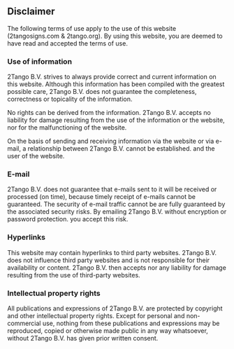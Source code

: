 ## Disclaimer


The following terms of use apply to the use of this website (2tangosigns.com & 2tango.org). By using this website, you are deemed to have read and accepted the terms of use.

### Use of information
2Tango B.V. strives to always provide correct and current information on this website. Although this information has been compiled with the greatest possible care, 2Tango B.V. does not guarantee the completeness, correctness or topicality of the information.

No rights can be derived from the information. 2Tango B.V. accepts no liability for damage resulting from the use of the information or the website, nor for the malfunctioning of the website.

On the basis of sending and receiving information via the website or via e-mail, a relationship between 2Tango B.V. cannot be established. and the user of the website.

### E-mail
2Tango B.V. does not guarantee that e-mails sent to it will be received or processed (on time), because timely receipt of e-mails cannot be guaranteed. The security of e-mail traffic cannot be
are fully guaranteed by the associated security risks. By emailing 2Tango B.V. without encryption or password protection. you accept this risk.

### Hyperlinks
This website may contain hyperlinks to third party websites. 2Tango B.V. does not influence third party websites and is not responsible for their availability or content. 2Tango B.V. then accepts
nor any liability for damage resulting from the use of third-party websites.

### Intellectual property rights
All publications and expressions of 2Tango B.V. are protected by copyright and other intellectual property rights. Except for personal and non-commercial use, nothing from these publications and expressions may be reproduced, copied or otherwise made public in any way whatsoever, without 2Tango B.V. has given prior written consent.